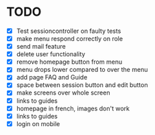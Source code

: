 # TODO

- [X] Test sessioncontroller on faulty tests
- [X] make menu respond correctly on role
- [X] send mail feature
- [X] delete user functionality
- [X] remove homepage button from menu
- [X] menu drops lower compared to over the menu
- [X] add page FAQ and Guide
- [X] space between session button and edit button
- [X] make screens over whole screen
- [X] links to guides
- [X] homepage in french, images don't work
- [X] links to guides
- [x] login on mobile
